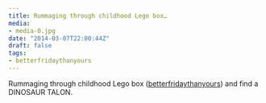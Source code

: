 ```yaml
---
title: Rummaging through childhood Lego box…
media:
- media-0.jpg
date: "2014-03-07T22:00:44Z"
draft: false
tags:
- betterfridaythanyours
---
```

Rummaging through childhood Lego box \([betterfridaythanyours](/tags/betterfridaythanyours)\) and find a DINOSAUR TALON.
